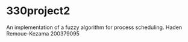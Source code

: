 # 330project2
An implementation of a fuzzy algorithm for process scheduling.
Haden Remoue-Kezama
200379095
